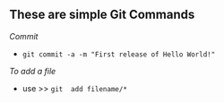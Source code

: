 ## These are simple Git Commands 


*Commit*
- `git commit -a -m "First release of Hello World!"`

*To add a file*
- use >> `git  add filename/*`